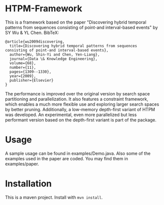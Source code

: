 HTPM-Framework
===================

This is a framework based on the paper "Discovering hybrid temporal patterns from sequences consisting of point-and interval-based events" by SY Wu & YL Chen.
BibTeX:
```
@article{wu2009discovering,
  title={Discovering hybrid temporal patterns from sequences consisting of point-and interval-based events},
  author={Wu, Shin-Yi and Chen, Yen-Liang},
  journal={Data \& Knowledge Engineering},
  volume={68},
  number={11},
  pages={1309--1330},
  year={2009},
  publisher={Elsevier}
}
```

The performance is improved over the original version by search space partitioning and parallelization.
It also features a constraint framework, which enables a much more flexible use and exploring larger search spaces by better pruning.
Additionally, a low-memory depth-first variant of HTPM was developed.
An experimental, even more parallelized but less performant version based on the depth-first variant is part of the package.

Usage
===================
A sample usage can be found in examples/Demo.java.
Also some of the examples used in the paper are coded. You may find them in examples/paper.


Installation
===================
This is a maven project. Install with `mvn install`.
